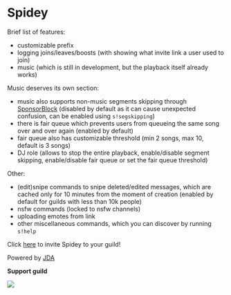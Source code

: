# Spidey

Brief list of features:
- customizable prefix
- logging joins/leaves/boosts (with showing what invite link a user used to join)
- music (which is still in development, but the playback itself already works)

Music deserves its own section:
- music also supports non-music segments skipping through [SponsorBlock](https://sponsor.ajay.app) (disabled by default as it can cause unexpected confusion, can be enabled using `s!segskipping`)
- there is fair queue which prevents users from queueing the same song over and over again (enabled by default)
- fair queue also has customizable threshold (min 2 songs, max 10, default is 3 songs)
- DJ role (allows to stop the entire playback, enable/disable segment skipping, enable/disable fair queue or set the fair queue threshold)

Other:
- (edit)snipe commands to snipe deleted/edited messages, which are cached only for 10 minutes from the moment of creation (enabled by default for guilds with less than 10k people)
- nsfw commands (locked to nsfw channels)
- uploading emotes from link
- other miscellaneous commands, which you can discover by running `s!help`

Click [here](https://spidey.mlnr.dev) to invite Spidey to your guild!

Powered by [JDA](https://github.com/DV8FromTheWorld/JDA)

**Support guild**

[![](https://discord.com/api/guilds/772435739664973825/embed.png?style=banner2)](https://discord.gg/uJCw7B9fxZ)
